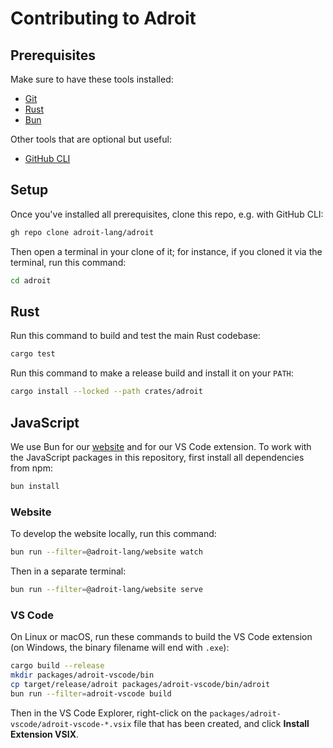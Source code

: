 # Contributing to Adroit

## Prerequisites

Make sure to have these tools installed:

- [Git][]
- [Rust][]
- [Bun][]

Other tools that are optional but useful:

- [GitHub CLI][]

## Setup

Once you've installed all prerequisites, clone this repo, e.g. with GitHub CLI:

```sh
gh repo clone adroit-lang/adroit
```

Then open a terminal in your clone of it; for instance, if you cloned it via the
terminal, run this command:

```sh
cd adroit
```

## Rust

Run this command to build and test the main Rust codebase:

```sh
cargo test
```

Run this command to make a release build and install it on your `PATH`:

```sh
cargo install --locked --path crates/adroit
```

## JavaScript

We use Bun for our [website][] and for our VS Code extension. To work with the
JavaScript packages in this repository, first install all dependencies from npm:

```sh
bun install
```

### Website

To develop the website locally, run this command:

```sh
bun run --filter=@adroit-lang/website watch
```

Then in a separate terminal:

```sh
bun run --filter=@adroit-lang/website serve
```

### VS Code

On Linux or macOS, run these commands to build the VS Code extension (on
Windows, the binary filename will end with `.exe`):

```sh
cargo build --release
mkdir packages/adroit-vscode/bin
cp target/release/adroit packages/adroit-vscode/bin/adroit
bun run --filter=adroit-vscode build
```

Then in the VS Code Explorer, right-click on the
`packages/adroit-vscode/adroit-vscode-*.vsix` file that has been created, and
click **Install Extension VSIX**.

[bun]: https://bun.sh/
[git]: https://git-scm.com/downloads
[github cli]: https://github.com/cli/cli#installation
[rust]: https://www.rust-lang.org/tools/install
[website]: https://adroit-lang.org

